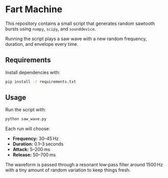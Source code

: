 # Fart Machine

This repository contains a small script that generates random sawtooth bursts using
`numpy`, `scipy`, and `sounddevice`.

Running the script plays a saw wave with a new random frequency, duration, and
envelope every time.

## Requirements

Install dependencies with:

```bash
pip install -r requirements.txt
```

## Usage

Run the script with:

```bash
python saw_wave.py
```

Each run will choose:

- **Frequency:** 30–45 Hz
- **Duration:** 0.1–3 seconds
- **Attack:** 5–200 ms
- **Release:** 50–700 ms

The waveform is passed through a resonant low‑pass filter around 1500 Hz with a
tiny amount of random variation to keep things fresh.
